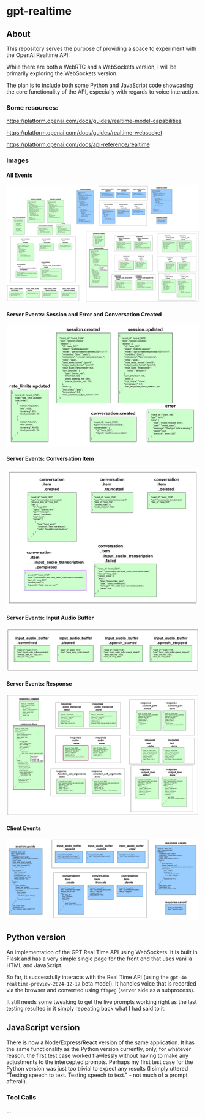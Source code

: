 # gpt-realtime

## About

This repository serves the purpose of providing a space to experiment with the OpenAI Realtime API.

While there are both a WebRTC and a WebSockets version, I will be primarily exploring the WebSockets version.

The plan is to include both some Python and JavaScript code showcasing the core functionality of the API, especially with regards to voice interaction.

### Some resources:

https://platform.openai.com/docs/guides/realtime-model-capabilities

https://platform.openai.com/docs/guides/realtime-websocket

https://platform.openai.com/docs/api-reference/realtime

### Images

#### All Events

![RealtimeAPI](./img/RealtimeAPI.png)

#### Server Events: Session and Error and Conversation Created

![RealtimeAPI Server Events](./img/RealtimeAPI_ServerEvents.png)

#### Server Events: Conversation Item

![RealtimeAPI Server Events - Conversation Item](./img/RealtimeAPI_ServerEvents_ConversationItem.png)

#### Server Events: Input Audio Buffer

![RealtimeAPI Server Events - Input Audio](./img/RealtimeAPI_ServerEvents_InputAudio.png)

#### Server Events: Response

![RealtimeAPI Server Events - Response](./img/RealtimeAPI_ServerEvents_Response.png)

#### Client Events

![RealtimeAPI Client Events](./img/RealtimeAPI_ClientEvents.png)

## Python version

An implementation of the GPT Real Time API using WebSockets. It is built in Flask and has a very simple single page for the front end that uses vanilla HTML and JavaScript.

So far, it successfully interacts with the Real Time API (using the `gpt-4o-realtime-preview-2024-12-17` beta model). It handles voice that is recorded via the browser and converted using `ffmpeg` (server side as a subprocess).

It still needs some tweaking to get the live prompts working right as the last testing resulted in it simply repeating back what I had said to it.

## JavaScript version

There is now a Node/Express/React version of the same application. It has the same functionality as the Python version currently, only, for whatever reason, the first test case worked flawlessly without having to make any adjustments to the intercepted prompts. Perhaps my first test case for the Python version was just too trivial to expect any results (I simply uttered "Testing speech to text. Testing speech to text." - not much of a prompt, afterall).

### Tool Calls

...
